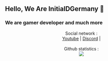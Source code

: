 ## Hello, We Are InitialDGermany 👋

### We are gamer developer and much more 

<p align="center">
  Social network :<br>
  <a href="SOON">Youtube</a> |
  <a href="https://discord.gg/tbWkMQHaJs">Discord</a> |
  <br>
  
  <br>
  Github statistics :<br>
  <img src="https://github-readme-streak-stats.herokuapp.com?user=InitialDGermany&theme=dark&hide_border=true">

